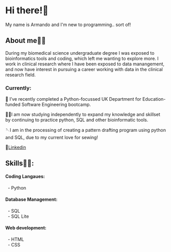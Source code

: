 <h1> Hi there!👋</h1>
My name is Armando and I'm new to programming.. sort of! 

<h2>About me👨‍🔬</h2>
During my biomedical science undergraduate degree I was exposed to bioinformatics tools and coding, which left me wanting to explore more. I work in clinical research where I have been exposed to data manangement, and now have interest in pursuing a career working with data in the clinical research field.

<h3> Currently:</h3>
<p>🔭 I’ve recently completed a Python-focussed UK Department for Education-funded Software Engineering bootcamp. 
  
👨‍💻I am now studying independently to expand my knowledge and skillset by continuing to practice python, SQL and other bioinformatic tools. 

🪡I am in the processing of creating a pattern drafting program using python and SQL, due to my current love for sewing!
</p>

📲[Linkedin](https://www.linkedin.com/in/armando-lobete/)

<h2>Skills🤹‍♂️:</h2>
<h4>Coding Langaues:</h4>
<p> &nbsp; - Python </p>

<h4>Database Management:</h4>
&nbsp; - SQL 
<br>
&nbsp; - SQL Lite

<h4>Web development:</h4>
&nbsp; - HTML
<br>
&nbsp; - CSS
